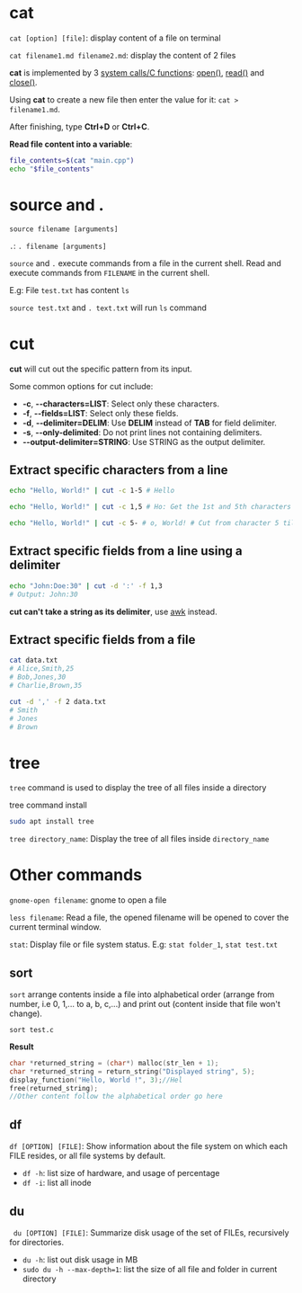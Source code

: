 # cat

``cat [option] [file]``: display content of a file on terminal

``cat filename1.md filename2.md``: display the content of 2 files

**cat** is implemented by 3 [system calls/C functions](https://github.com/TranPhucVinh/C/tree/master/Physical%20layer/File%20IO/System%20call#fundamental-concepts): [open()](https://github.com/TranPhucVinh/C/blob/master/Physical%20layer/File%20IO/System%20call/fcntl.md#open), [read()](https://github.com/TranPhucVinh/C/blob/master/Physical%20layer/File%20IO/System%20call/unistd.md#read) and [close()](https://github.com/TranPhucVinh/C/blob/master/Physical%20layer/File%20IO/System%20call/unistd.md#close).

Using **cat** to create a new file then enter the value for it: ``cat > filename1.md``.

After finishing, type **Ctrl+D** or **Ctrl+C**.

**Read file content into a variable**:
```sh
file_contents=$(cat "main.cpp")
echo "$file_contents"
```
# source and .

``source filename [arguments]``

``.``: ``. filename [arguments]``

``source`` and ``.`` execute commands from a file in the current shell. Read and execute commands from ``FILENAME`` in the current shell. 

E.g: File ``test.txt`` has content ``ls``

``source test.txt`` and ``. text.txt`` will run ``ls`` command
# cut
**cut** will cut out the specific pattern from its input.

Some common options for cut include:

* **-c**, **--characters=LIST**: Select only these characters.
* **-f**, **--fields=LIST**: Select only these fields.
* **-d**, **--delimiter=DELIM**: Use **DELIM** instead of **TAB** for field delimiter.
* **-s**, **--only-delimited**: Do not print lines not containing delimiters.
* **--output-delimiter=STRING**: Use STRING as the output delimiter.

## Extract specific characters from a line

```sh
echo "Hello, World!" | cut -c 1-5 # Hello
```
```sh
echo "Hello, World!" | cut -c 1,5 # Ho: Get the 1st and 5th characters
```
```sh
echo "Hello, World!" | cut -c 5- # o, World! # Cut from character 5 till the end
```
## Extract specific fields from a line using a delimiter
```sh
echo "John:Doe:30" | cut -d ':' -f 1,3
# Output: John:30
```
**cut can't take a string as its delimiter**, use [awk]() instead.
## Extract specific fields from a file
```sh
cat data.txt
# Alice,Smith,25
# Bob,Jones,30
# Charlie,Brown,35

cut -d ',' -f 2 data.txt
# Smith
# Jones
# Brown
```
# tree

``tree`` command is used to display the tree of all files inside a directory

tree command install

```sh
sudo apt install tree
```

``tree directory_name``: Display the tree of all files inside ``directory_name``

# Other commands

``gnome-open filename``: gnome to open a file

``less filename``: Read a file, the opened filename will be opened to cover the current terminal window.

``stat``: Display file or file system status. E.g: ``stat folder_1``, ``stat test.txt``

## sort

``sort`` arrange contents inside a file into alphabetical order (arrange from number, i.e 0, 1,... to a, b, c,...) and print out (content inside that file won't change).

``sort test.c``

**Result**

```c
char *returned_string = (char*) malloc(str_len + 1);
char *returned_string = return_string("Displayed string", 5);
display_function("Hello, World !", 3);//Hel
free(returned_string);
//Other content follow the alphabetical order go here
```

## df

``df [OPTION] [FILE]``: Show information about the file system on which each FILE resides, or all file systems by default.

* ``df -h``: list size of hardware, and usage of percentage
* ``df -i``: list all inode

## du

`` du [OPTION] [FILE]``: Summarize disk usage of the set of FILEs, recursively for directories.

* ``du -h``: list out disk usage in MB
* ``sudo du -h --max-depth=1``: list the size of all file and folder in current directory
